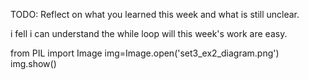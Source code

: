 TODO: Reflect on what you learned this week and what is still unclear.

i fell i can understand the while loop will
this week's work are easy.

from PIL import Image
img=Image.open('set3_ex2_diagram.png')
img.show()
